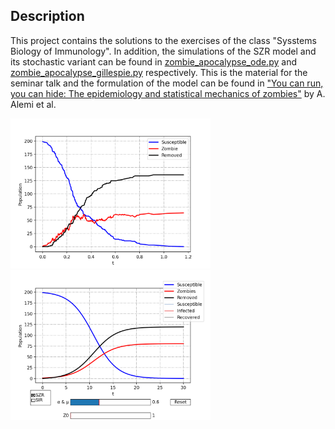 ## Description
This project contains the solutions to the exercises of the class "Sysstems Biology of Immunology". In addition, the simulations of the SZR model and its stochastic variant can be found in [zombie_apocalypse_ode.py](https://github.com/Veit21/Systems_Biology/blob/master/src/zombie_apocalypse_ode.py) and [zombie_apocalypse_gillespie.py](https://github.com/Veit21/Systems_Biology/blob/master/src/zombie_apocalypse_gillespie.py) respectively. This is the material for the seminar talk and the formulation of the model can be found in ["You can run, you can hide: The epidemiology and statistical mechanics of zombies"](https://journals.aps.org/pre/abstract/10.1103/PhysRevE.92.052801) by A. Alemi et al.


<p float="left">
  <img src="https://github.com/Veit21/Systems_Biology/blob/master/figures/szr_gillespie.png" width="320" />
  <img src="https://github.com/Veit21/Systems_Biology/blob/master/figures/szr_ode.png" width="320" /> 
</p>
